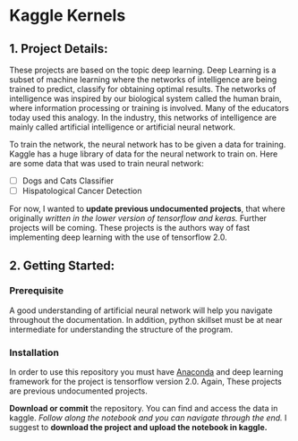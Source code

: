 # Kaggle Kernels
## 1. Project Details:
These projects are based on the topic deep learning. Deep Learning is a subset of machine learning where the networks of intelligence are being trained to predict, classify for obtaining optimal results. The networks of intelligence was inspired by our biological system called the human brain, where information processing or training is involved. Many of the educators today used this analogy. In the industry, this networks of intelligence are mainly called artificial intelligence or artificial neural network.

To train the network, the neural network has to be given a data for training. Kaggle has a huge library of data for the neural network to train on. Here are some data that was used to train neural network:
- [ ] Dogs and Cats Classifier
- [ ] Hispatological Cancer Detection

For now, I wanted to **update previous undocumented projects**, that where originally *written in the lower version of tensorflow and keras.* Further projects will be coming. These projects is the authors way of fast implementing deep learning with the use of tensorflow 2.0. 

## 2. Getting Started:

### Prerequisite
A good understanding of artificial neural network will help you navigate throughout the documentation. In addition, python skillset must be at near intermediate for understanding the structure of the program. 

### Installation
In order to use this repository you must have [Anaconda](https://www.anaconda.com/distribution/) and deep learning framework for the project is tensorflow version 2.0. Again, These projects are previous undocumented projects. 

**Download or commit** the repository. You can find and access the data in kaggle. *Follow along the notebook and you can navigate through the end.* I suggest to **download the project and upload the notebook in kaggle.**
